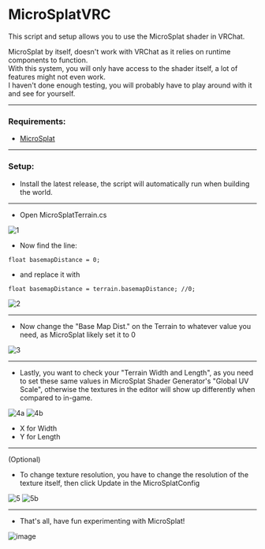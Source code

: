 # MicroSplatVRC
This script and setup allows you to use the MicroSplat shader in VRChat.

MicroSplat by itself, doesn't work with VRChat as it relies on runtime components to function.<br>
With this system, you will only have access to the shader itself, a lot of features might not even work.<br>
I haven't done enough testing, you will probably have to play around with it and see for yourself.

---

### Requirements:
- [MicroSplat](https://assetstore.unity.com/packages/tools/terrain/microsplat-96478)

---

### Setup:

- Install the latest release, the script will automatically run when building the world.

---

- Open MicroSplatTerrain.cs

![1](https://github.com/TealDealMeal/MicroSplatVRC/assets/97361953/de6453b9-2459-46be-832e-d965def26aea)

- Now find the line:

```float basemapDistance = 0;```

- and replace it with

```float basemapDistance = terrain.basemapDistance; //0;```

![2](https://github.com/TealDealMeal/MicroSplatVRC/assets/97361953/4e56ac40-564d-4efd-8b25-db0b7e1faee2)

---

- Now change the "Base Map Dist." on the Terrain to whatever value you need, as MicroSplat likely set it to 0

![3](https://github.com/TealDealMeal/MicroSplatVRC/assets/97361953/6d177537-9e46-4a5a-9fa3-b29a44d6d90f)

---

- Lastly, you want to check your "Terrain Width and Length", as you need to set these same values in MicroSplat Shader Generator's "Global UV Scale", otherwise the textures in the editor will show up differently when compared to in-game.

![4a](https://github.com/TealDealMeal/MicroSplatVRC/assets/97361953/75429b40-6799-4e78-ae08-297737957f7f)
![4b](https://github.com/TealDealMeal/MicroSplatVRC/assets/97361953/4effceed-e127-4e3c-a344-89e026013bcb)

- X for Width
- Y for Length

---

(Optional)

- To change texture resolution, you have to change the resolution of the texture itself, then click Update in the MicroSplatConfig

![5](https://github.com/TealDealMeal/MicroSplatVRC/assets/97361953/7769a693-418b-4bbb-a5af-d59f1c72b989)
![5b](https://github.com/TealDealMeal/MicroSplatVRC/assets/97361953/bfca5a7a-f397-4b94-81bc-5336c9fbf03d)

---

- That's all, have fun experimenting with MicroSplat!

![image](https://github.com/TealDealMeal/MicroSplatVRC/assets/97361953/0263c0c8-5ac0-490e-90d1-d91309b49cdc)
